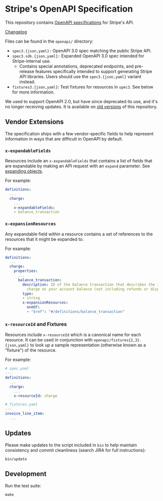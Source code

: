 # Stripe's OpenAPI Specification

This repository contains [OpenAPI specifications][openapi] for Stripe's API.

[Changelog](https://github.com/stripe/openapi/releases/)


Files can be found in the `openapi/` directory:

* `spec3.{json,yaml}:` OpenAPI 3.0 spec matching the public Stripe API.
* `spec3.sdk.{json,yaml}:` Expanded OpenAPI 3.0 spec intended for Stripe-internal
  use.
    * Contains special annotations, deprecated endpoints, and pre-release
      features specifically intended to support generating Stripe API
      libraries. Users should use the `spec3.{json,yaml}` variant instead.
* `fixtures3.{json,yaml}`: Test fixtures for resources in `spec3`. See below
  for more information.


We used to support OpenAPI 2.0, but have since deprecated its use, and it's no
longer receiving updates. It is available on
[old versions](https://github.com/stripe/openapi/tree/v83) of this repository.


## Vendor Extensions

The specification ships with a few vendor-specific fields to help represent
information in ways that are difficult in OpenAPI by default.

### `x-expandableFields`

Resources include an `x-expandableFields` that contains a list of fields that
are expandable by making an API request with an `expand` parameter. See
[expanding objects][expand].

For example:

``` yaml
definitions:
  ...
  charge:
    ...
    x-expandableFields:
    - balance_transaction
```

### `x-expansionResources`

Any expandable field within a resource contains a set of references to the
resources that it might be expanded to.

For example:

``` yaml
definitions:
  ...
  charge:
    properties:
      ...
      balance_transaction:
        description: ID of the balance transaction that describes the impact of this
          charge on your account balance (not including refunds or disputes).
        type:
        - string
        x-expansionResources:
          oneOf:
          - "$ref": "#/definitions/balance_transaction"
```

### `x-resourceId` and Fixtures

Resources include `x-resourceId` which is a canonical name for each resource.
It can be used in conjunction with `openapi/fixtures{2,3}.{json,yaml}` to look
up a sample representation (otherwise known as a "fixture") of the resource.

For example:

``` yaml
# spec.yaml
---
definitions:
  ...
  charge:
    ...
    x-resourceId: charge

# fixtures.yaml
---
invoice_line_item:
  ...
```

## Updates

Please make updates to the script included in `bin` to help maintain
consistency and commit cleanliness (search JIRA for full instructions):

    bin/update

## Development

Run the test suite:

    make

[expand]: https://stripe.com/docs/api/#expanding_objects
[openapi]: https://www.openapis.org/

<!--
# vim: set tw=79:
-->
